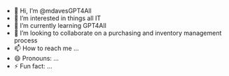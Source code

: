 - 👋 Hi, I’m @mdavesGPT4All
- 👀 I’m interested in things all IT
- 🌱 I’m currently learning GPT4All
- 💞️ I’m looking to collaborate on a purchasing and inventory management process
- 📫 How to reach me ...
- 😄 Pronouns: ...
- ⚡ Fun fact: ...

<!---
mdavesGPT4All/mdavesGPT4All is a ✨ special ✨ repository because its `README.md` (this file) appears on your GitHub profile.
You can click the Preview link to take a look at your changes.
--->
